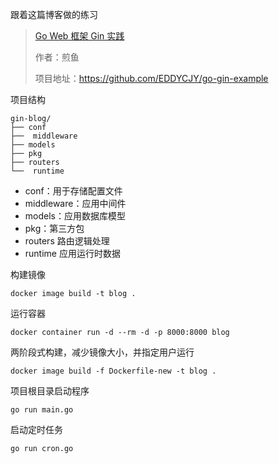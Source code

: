 跟着这篇博客做的练习
> [Go Web 框架 Gin 实践](https://segmentfault.com/a/1190000013297625#articleHeader5)
> 
> 作者：煎鱼
> 
> 项目地址：https://github.com/EDDYCJY/go-gin-example

项目结构
```
gin-blog/
├── conf
├──  middleware
├── models
├── pkg
├── routers
└──  runtime 
```
- conf：用于存储配置文件
- middleware：应用中间件
- models：应用数据库模型
- pkg：第三方包
- routers 路由逻辑处理
- runtime 应用运行时数据

构建镜像
```
docker image build -t blog .
```
运行容器
```
docker container run -d --rm -d -p 8000:8000 blog
```
两阶段式构建，减少镜像大小，并指定用户运行
```
docker image build -f Dockerfile-new -t blog .
```
项目根目录启动程序
```
go run main.go
```
启动定时任务
```
go run cron.go 
```